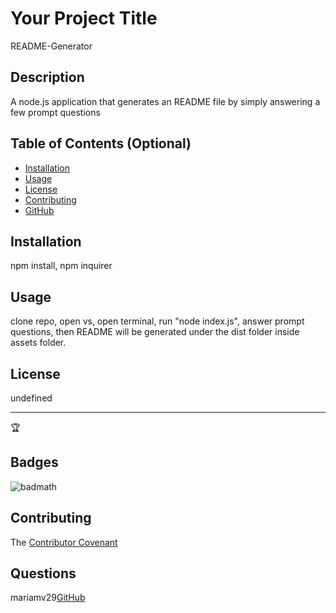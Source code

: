 
# Your Project Title
README-Generator

## Description 

A node.js application that generates an README file by simply answering a few prompt questions

## Table of Contents (Optional)

* [Installation](#installation)
* [Usage](#usage)
* [License](#license)
* [Contributing](#contribor)
* [GitHub](#github)


## Installation
npm install, npm inquirer

## Usage 

clone repo, open vs, open terminal, run "node index.js", answer prompt questions, then README will be generated under the dist folder inside assets folder. 


## License
undefined

----------------

🏆 

## Badges



![badmath](https://img.shields.io/github/languages/top/nielsenjared/badmath)


## Contributing
 The [Contributor Covenant](https://www.contributor-covenant.org/) 

## Questions
mariamv29[GitHub](http://github.com)